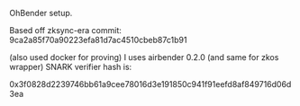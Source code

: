 OhBender setup.

Based off zksync-era commit: 9ca2a85f70a90223efa81d7ac4510cbeb87c1b91

(also used docker for proving)
I uses airbender 0.2.0 (and same for zkos wrapper)
SNARK verifier hash is:

0x3f0828d2239746bb61a9cee78016d3e191850c941f91eefd8af849716d06d3ea

